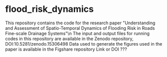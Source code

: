# flood_risk_dynamics
This repository contains the code for the research paper "Understanding and Assessment of Spatio-Temporal Dynamics of Flooding Risk in Roads Fine-scale Drainage Systems"\n
The input and output files for running codes in this repository are available in the Zenodo repository, DOI:10.5281/zenodo.15306498
Data used to generate the figures used in the paper is available in the Figshare repository Link or DOI ??? 
